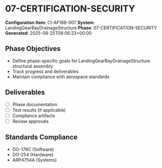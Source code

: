 # 07-CERTIFICATION-SECURITY

**Configuration Item**: CI-AF168-007
**System**: LandingGearBayDrainageStructure
**Phase**: 07-CERTIFICATION-SECURITY
**Generated**: 2025-08-25T08:06:23+00:00

## Phase Objectives
- Define phase-specific goals for LandingGearBayDrainageStructure structural assembly
- Track progress and deliverables
- Maintain compliance with aerospace standards

## Deliverables
- [ ] Phase documentation
- [ ] Test results (if applicable)
- [ ] Compliance artifacts
- [ ] Review approvals

## Standards Compliance
- DO-178C (Software)
- DO-254 (Hardware)
- ARP4754A (Systems)

